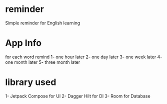 # reminder
Simple reminder for English  learning

# App Info
for each word remind
1- one hour later
2- one day later
3- one week later
4- one month later
5- three month later

# library used
1- Jetpack Compose for UI
2- Dagger Hilt for DI
3- Room for Database
